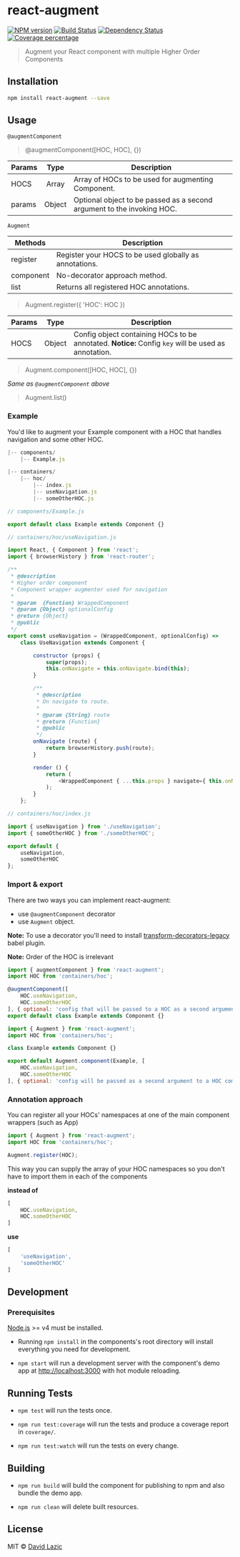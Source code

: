 # react-augment

[![NPM version][npm-image]][npm-url] [![Build Status][travis-image]][travis-url] [![Dependency Status][daviddm-image]][daviddm-url] [![Coverage percentage][coveralls-image]][coveralls-url]

> Augment your React component with multiple Higher Order Components

## Installation

```bash
npm install react-augment --save
```

## Usage

`@augmentComponent`

> @augmentComponent([HOC, HOC], {})

| Params | Type   | Description |
| ------ |:------:| ----------- |
| HOCS   | Array  | Array of HOCs to be used for augmenting Component.
| params | Object | Optional object to be passed as a second argument to the invoking HOC.


`Augment`

| Methods   | Description |
| --------- | ----------- |
| register  | Register your HOCS to be used globally as annotations.
| component | No-decorator approach method.
| list      | Returns all registered HOC annotations.

> Augment.register({ 'HOC': HOC })

| Params | Type    | Description |
| ------ |:-------:| ----------- |
| HOCS   | Object  | Config object containing HOCs to be annotated. **Notice:** Config `key` will be used as annotation.

> Augment.component([HOC, HOC], {})

*Same as `@augmentComponent` above*

> Augment.list()


### Example

You'd like to augment your Example component with a HOC that handles navigation
and some other HOC.

```javascript
|-- components/
    |-- Example.js

|-- containers/
    |-- hoc/
        |-- index.js
        |-- useNavigation.js
        |-- someOtherHOC.js

```

```javascript
// components/Example.js

export default class Example extends Component {}
```

```javascript
// containers/hoc/useNavigation.js

import React, { Component } from 'react';
import { browserHistory } from 'react-router';

/**
 * @description
 * Higher order component
 * Component wrapper augmenter used for navigation
 *
 * @param  {Function} WrappedComponent
 * @param {Object} optionalConfig
 * @return {Object}
 * @public
 */
export const useNavigation = (WrappedComponent, optionalConfig) =>
    class UseNavigation extends Component {

        constructor (props) {
            super(props);
            this.onNavigate = this.onNavigate.bind(this);
        }

        /**
         * @description
         * On navigate to route.
         *
         * @param {String} route
         * @return {Function}
         * @public
         */
        onNavigate (route) {
            return browserHistory.push(route);
        }

        render () {
            return (
                <WrappedComponent { ...this.props } navigate={ this.onNavigate } />
            );
        }
    };
```

```javascript
// containers/hoc/index.js

import { useNavigation } from './useNavigation';
import { someOtherHOC } from './someOtherHOC';

export default {
    useNavigation,
    someOtherHOC
};
```

### Import & export

There are two ways you can implement react-augment:
- use `@augmentComponent` decorator
- use `Augment` object.

**Note:** To use a decorator you'll need to install [transform-decorators-legacy](transform-decorators) babel plugin.


**Note:** Order of the HOC is irrelevant

```javascript
import { augmentComponent } from 'react-augment';
import HOC from 'containers/hoc';

@augmentComponent([
    HOC.useNavigation,
    HOC.someOtherHOC
], { optional: 'config that will be passed to a HOC as a second argument' })
export default class Example extends Component {}
```

```javascript
import { Augment } from 'react-augment';
import HOC from 'containers/hoc';

class Example extends Component {}

export default Augment.component(Example, [
    HOC.useNavigation,
    HOC.someOtherHOC
], { optional: 'config will be passed as a second argument to a HOC component' });
```

### Annotation approach

You can register all your HOCs' namespaces at one of the main component wrappers (such as App)

```javascript
import { Augment } from 'react-augment';
import HOC from 'containers/hoc';

Augment.register(HOC);

```

This way you can supply the array of your HOC namespaces so you don't have to import them in each of the components

**instead of**

```javascript
[
    HOC.useNavigation,
    HOC.someOtherHOC
]
```

**use**

```javascript
[
    'useNavigation',
    'someOtherHOC'
]
```

## Development

### Prerequisites

[Node.js](http://nodejs.org/) >= v4 must be installed.

- Running `npm install` in the components's root directory will install everything you need for development.

- `npm start` will run a development server with the component's demo app at [http://localhost:3000](http://localhost:3000) with hot module reloading.

## Running Tests

- `npm test` will run the tests once.

- `npm run test:coverage` will run the tests and produce a coverage report in `coverage/`.

- `npm run test:watch` will run the tests on every change.

## Building

- `npm run build` will build the component for publishing to npm and also bundle the demo app.

- `npm run clean` will delete built resources.

## License

MIT © [David Lazic]()


[npm-image]: https://badge.fury.io/js/react-augment.svg
[npm-url]: https://npmjs.org/package/react-augment
[travis-image]: https://travis-ci.org/DavidLazic/react-augment.svg?branch=master
[travis-url]: https://travis-ci.org/DavidLazic/react-augment
[daviddm-image]: https://david-dm.org/DavidLazic/react-augment.svg?theme=shields.io
[daviddm-url]: https://david-dm.org/DavidLazic/react-augment
[coveralls-image]: https://coveralls.io/repos/DavidLazic/react-augment/badge.svg
[coveralls-url]: https://coveralls.io/r/DavidLazic/react-augment
[transform-decorators]: https://github.com/loganfsmyth/babel-plugin-transform-decorators-legacy
